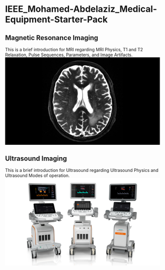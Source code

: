 # IEEE_Mohamed-Abdelaziz_Medical-Equipment-Starter-Pack
## Magnetic Resonance Imaging
This is a brief introduction for MRI regarding MRI Physics, T1 and T2 Relaxation, Pulse Sequences, Parameters, and Image Artifacts.
![MRI](MRI.png)

## Ultrasound Imaging
This is a brief introduction for Ultrasound regarding Ultrasound Physics and Ultrasound Modes of operation.
![MRI](Ultrasound.png)
